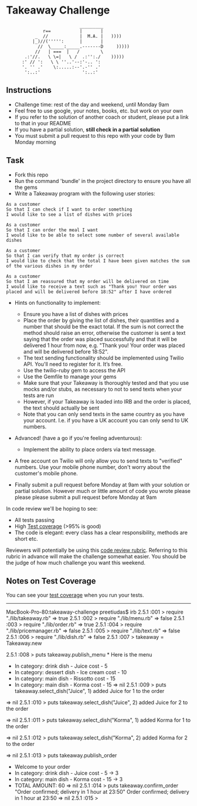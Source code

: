 Takeaway Challenge
==================
```
                            _________
              r==           |       |
           _  //            |  M.A. |   ))))
          |_)//(''''':      |       |
            //  \_____:_____.-------D     )))))
           //   | ===  |   /        \
       .:'//.   \ \=|   \ /  .:'':./    )))))
      :' // ':   \ \ ''..'--:'-.. ':
      '. '' .'    \:.....:--'.-'' .'
       ':..:'                ':..:'

 ```

Instructions
-------

* Challenge time: rest of the day and weekend, until Monday 9am
* Feel free to use google, your notes, books, etc. but work on your own
* If you refer to the solution of another coach or student, please put a link to that in your README
* If you have a partial solution, **still check in a partial solution**
* You must submit a pull request to this repo with your code by 9am Monday morning

Task
-----

* Fork this repo
* Run the command 'bundle' in the project directory to ensure you have all the gems
* Write a Takeaway program with the following user stories:

```
As a customer
So that I can check if I want to order something
I would like to see a list of dishes with prices

As a customer
So that I can order the meal I want
I would like to be able to select some number of several available dishes

As a customer
So that I can verify that my order is correct
I would like to check that the total I have been given matches the sum of the various dishes in my order

As a customer
So that I am reassured that my order will be delivered on time
I would like to receive a text such as "Thank you! Your order was placed and will be delivered before 18:52" after I have ordered
```

* Hints on functionality to implement:
  * Ensure you have a list of dishes with prices
  * Place the order by giving the list of dishes, their quantities and a number that should be the exact total. If the sum is not correct the method should raise an error, otherwise the customer is sent a text saying that the order was placed successfully and that it will be delivered 1 hour from now, e.g. "Thank you! Your order was placed and will be delivered before 18:52".
  * The text sending functionality should be implemented using Twilio API. You'll need to register for it. It’s free.
  * Use the twilio-ruby gem to access the API
  * Use the Gemfile to manage your gems
  * Make sure that your Takeaway is thoroughly tested and that you use mocks and/or stubs, as necessary to not to send texts when your tests are run
  * However, if your Takeaway is loaded into IRB and the order is placed, the text should actually be sent
  * Note that you can only send texts in the same country as you have your account. I.e. if you have a UK account you can only send to UK numbers.

* Advanced! (have a go if you're feeling adventurous):
  * Implement the ability to place orders via text message.

* A free account on Twilio will only allow you to send texts to "verified" numbers. Use your mobile phone number, don't worry about the customer's mobile phone.
* Finally submit a pull request before Monday at 9am with your solution or partial solution.  However much or little amount of code you wrote please please please submit a pull request before Monday at 9am


In code review we'll be hoping to see:

* All tests passing
* High [Test coverage](https://github.com/makersacademy/course/blob/master/pills/test_coverage.md) (>95% is good)
* The code is elegant: every class has a clear responsibility, methods are short etc.

Reviewers will potentially be using this [code review rubric](docs/review.md).  Referring to this rubric in advance will make the challenge somewhat easier.  You should be the judge of how much challenge you want this weekend.

Notes on Test Coverage
------------------

You can see your [test coverage](https://github.com/makersacademy/course/blob/master/pills/test_coverage.md) when you run your tests.

-------
MacBook-Pro-80:takeaway-challenge preetiudas$ irb
2.5.1 :001 > require "./lib/takeaway.rb"
 => true
2.5.1 :002 > require "./lib/menu.rb"
 => false
2.5.1 :003 > require "./lib/order.rb"
 => true
2.5.1 :004 > require "./lib/pricemanager.rb"
 => false
2.5.1 :005 > require "./lib/text.rb"
 => false
2.5.1 :006 > require "./lib/dish.rb"
 => false
2.5.1 :007 > takeaway = Takeaway.new
 
2.5.1 :008 >     puts takeaway.publish_menu
      * Here is the menu      
 * In category: drink      dish - Juice      cost - 5
 * In category: dessert    dish - Ice cream  cost - 10
 * In category: main       dish - Rissotto   cost - 15
 * In category: main       dish - Korma      cost - 15
 => nil
2.5.1 :009 >     puts takeaway.select_dish("Juice", 1)
added Juice for 1 to the order

 => nil
2.5.1 :010 >     puts takeaway.select_dish("Juice", 2)
added Juice for 2 to the order

 => nil
2.5.1 :011 >     puts takeaway.select_dish("Korma", 1)
added Korma for 1 to the order

 => nil
2.5.1 :012 >     puts takeaway.select_dish("Korma", 2)
added Korma for 2 to the order

 => nil
2.5.1 :013 >     puts takeaway.publish_order
   * Welcome to your order    
* In category: drink      dish - Juice      cost - 5 -> 3
* In category: main       dish - Korma      cost - 15 -> 3
* TOTAL AMOUNT: 60
 => nil
2.5.1 :014 >     puts takeaway.confirm_order
"Order confirmed; delivery in 1 hour at 23:50"
Order confirmed; delivery in 1 hour at 23:50
 => nil
2.5.1 :015 >
